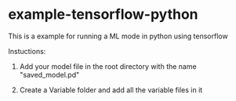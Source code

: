 # example-tensorflow-python

This is a example for running a ML mode in python using tensorflow

Instuctions:

1. Add your model file in the root directory with the name "saved_model.pd"

2. Create a Variable folder and add all the variable files in it
